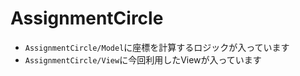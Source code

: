 # AssignmentCircle

- `AssignmentCircle/Model`に座標を計算するロジックが入っています
- `AssignmentCircle/View`に今回利用したViewが入っています

